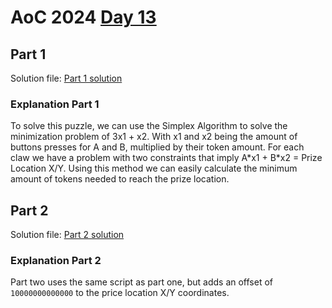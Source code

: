 # AoC 2024 [Day 13](https://adventofcode.com/2024/day/13)

## Part 1

Solution file: [Part 1 solution](day13_p1.py)

### Explanation Part 1

To solve this puzzle, we can use the Simplex Algorithm to solve the minimization problem of 3x1 + x2. With x1 and x2 being the amount of buttons presses for A and B, multiplied by their token amount.
For each claw we have a problem with two constraints that imply A\*x1 + B\*x2 = Prize Location X/Y.
Using this method we can easily calculate the minimum amount of tokens needed to reach the prize location.

## Part 2

Solution file: [Part 2 solution](day13_p2.py)

### Explanation Part 2

Part two uses the same script as part one, but adds an offset of `10000000000000` to the price location X/Y coordinates.
